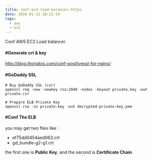 ```yaml
---
title: conf-ec2-load-balancer-https
date: 2016-01-13 10:22:14
tags: 	
  - aws
  - ec2
---
```


Conf AWS EC2 Load balancer.

#### #Generate crt & key 
http://blog.thonatos.com/conf-positivessl-for-nginx/

#### #GoDaddy SSL

```
# Buy GoDaddy SSL (csr)
openssl req -new -newkey rsa:2048 -nodes -keyout private.key -out private.csr

# Prepare ELB Private Key
openssl rsa -in private.key -out decrypted-private-key.pem
```

#### #Conf The ELB

you may get two files like :

- ef75dd0454aed063.crt                 
- gd_bundle-g2-g1.crt

the first one is **Public Key**, 
and the second is **Certificate Chain**
